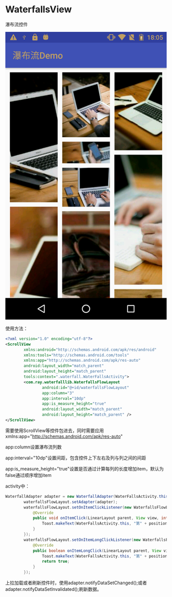 # WaterfallsView
瀑布流控件

![image1](./pic/Screenshot_20180201-180530.png)

使用方法：

```xml
<?xml version="1.0" encoding="utf-8"?>
<ScrollView
        xmlns:android="http://schemas.android.com/apk/res/android"
        xmlns:tools="http://schemas.android.com/tools"
        xmlns:app="http://schemas.android.com/apk/res-auto"
        android:layout_width="match_parent"
        android:layout_height="match_parent"
        tools:context=".waterfall.WaterFallsActivity">
        <com.ray.waterfalllib.WaterfallsFlowLayout
                android:id="@+id/waterfallsFlowLayout"
                app:column="3"
                app:interval="10dp"
                app:is_measure_height="true"
                android:layout_width="match_parent"
                android:layout_height="match_parent" />
</ScrollView>
```

需要使用ScrollView等控件包进去，同时需要应用xmlns:app="http://schemas.android.com/apk/res-auto"

app:column设置瀑布流列数

app:interval="10dp"设置间距，包含控件上下左右及列与列之间的间距

app:is_measure_height="true"设置是否通过计算每列的长度增加item，默认为false通过顺序增加item

activity中：

```java
WaterfallAdapter adapter = new WaterfallAdapter(WaterFallsActivity.this, beans);
        waterfallsFlowLayout.setAdapter(adapter);
        waterfallsFlowLayout.setOnItemClickListener(new WaterfallsFlowLayout.OnItemClickListener() {
            @Override
            public void onItemClick(LinearLayout parent, View view, int position, long id) {
                Toast.makeText(WaterFallsActivity.this, "第" + position +"项被点击", Toast.LENGTH_SHORT).show();
            }
        });
        waterfallsFlowLayout.setOnItemLongClickListener(new WaterfallsFlowLayout.OnItemLongClickListener() {
            @Override
            public boolean onItemLongClick(LinearLayout parent, View view, int position, long id) {
                Toast.makeText(WaterFallsActivity.this, "第" + position +"项被长按", Toast.LENGTH_SHORT).show();
                return true;
            }
        });
```

上拉加载或者刷新控件时，使用adapter.notifyDataSetChanged();或者adapter.notifyDataSetInvalidated();刷新数据。